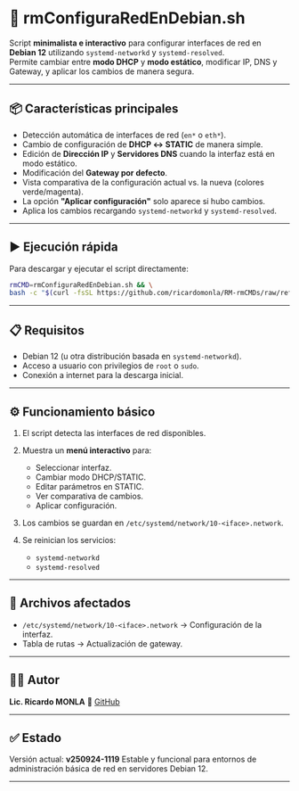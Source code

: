 # 🚀 rmConfiguraRedEnDebian.sh

Script **minimalista e interactivo** para configurar interfaces de red en **Debian 12** utilizando `systemd-networkd` y `systemd-resolved`.  
Permite cambiar entre **modo DHCP** y **modo estático**, modificar IP, DNS y Gateway, y aplicar los cambios de manera segura.

---

## 📦 Características principales

- Detección automática de interfaces de red (`en*` o `eth*`).
- Cambio de configuración de **DHCP ↔ STATIC** de manera simple.
- Edición de **Dirección IP** y **Servidores DNS** cuando la interfaz está en modo estático.
- Modificación del **Gateway por defecto**.
- Vista comparativa de la configuración actual vs. la nueva (colores verde/magenta).
- La opción **"Aplicar configuración"** solo aparece si hubo cambios.
- Aplica los cambios recargando `systemd-networkd` y `systemd-resolved`.

---

## ▶️ Ejecución rápida

Para descargar y ejecutar el script directamente:

```bash
rmCMD=rmConfiguraRedEnDebian.sh && \
bash -c "$(curl -fsSL https://github.com/ricardomonla/RM-rmCMDs/raw/refs/heads/main/rmConfiguraRedEnDebian/${rmCMD})"
````

---

## 📋 Requisitos

* Debian 12 (u otra distribución basada en `systemd-networkd`).
* Acceso a usuario con privilegios de `root` o `sudo`.
* Conexión a internet para la descarga inicial.

---

## ⚙️ Funcionamiento básico

1. El script detecta las interfaces de red disponibles.
2. Muestra un **menú interactivo** para:

   * Seleccionar interfaz.
   * Cambiar modo DHCP/STATIC.
   * Editar parámetros en STATIC.
   * Ver comparativa de cambios.
   * Aplicar configuración.
3. Los cambios se guardan en `/etc/systemd/network/10-<iface>.network`.
4. Se reinician los servicios:

   * `systemd-networkd`
   * `systemd-resolved`

---

## 📂 Archivos afectados

* `/etc/systemd/network/10-<iface>.network` → Configuración de la interfaz.
* Tabla de rutas → Actualización de gateway.

---

## 🧑‍💻 Autor

**Lic. Ricardo MONLA**
🔗 [GitHub](https://github.com/ricardomonla)

---

## ✅ Estado

Versión actual: **v250924-1119**
Estable y funcional para entornos de administración básica de red en servidores Debian 12.

---
